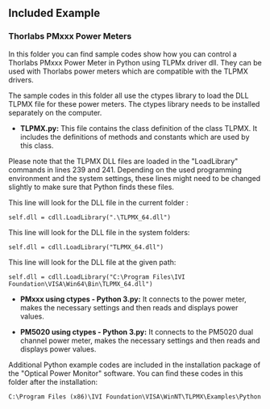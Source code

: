 ## Included Example

### Thorlabs PMxxx Power Meters
In this folder you can find sample codes show how you can control a Thorlabs PMxxx Power Meter in Python using TLPMx driver dll. 
They can be used with Thorlabs power meters which are compatible with the TLPMX drivers.
  
The sample codes in this folder all use the ctypes library to load the DLL TLPMX file for these power meters. 
The ctypes library needs to be installed separately on the computer.
- **TLPMX.py:** This file contains the class definition of the class TLPMX. 
It includes the definitions of methods and constants which are used by this class.

Please note that the TLPMX DLL files are loaded in the "LoadLibrary" commands in lines 239 and 241. 
Depending on the used programming environment and the system settings, these lines might need to be changed slightly 
to make sure that Python finds these files.

This line will look for the DLL file in the current folder :

```
self.dll = cdll.LoadLibrary(".\TLPMX_64.dll")
```

This line will look for the DLL file in the system folders:

```
self.dll = cdll.LoadLibrary("TLPMX_64.dll")
```

This line will look for the DLL file at the given path:

```
self.dll = cdll.LoadLibrary("C:\Program Files\IVI Foundation\VISA\Win64\Bin\TLPMX_64.dll")
```

- **PMxxx using ctypes - Python 3.py:** It connects to the power meter, makes the necessary settings and then 
                                        reads and displays power values.

- **PM5020 using ctypes - Python 3.py:** It connects to the PM5020 dual channel power meter, makes the necessary 
                                        settings and then reads and displays power values. 

Additional Python example codes are included in the installation package of the "Optical Power Monitor" software. You can find these codes in this folder after the installation:

```
C:\Program Files (x86)\IVI Foundation\VISA\WinNT\TLPMX\Examples\Python
```
